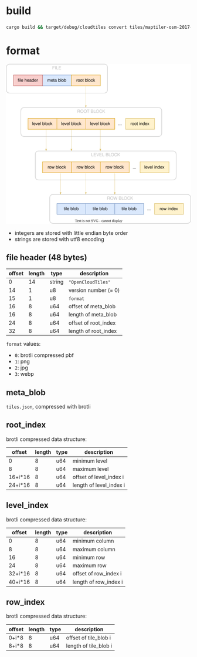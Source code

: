 
# build

```bash
cargo build && target/debug/cloudtiles convert tiles/maptiler-osm-2017-07-03-v3.6.1-germany_berlin.mbtiles tiles/berlin.cloudtiles
```

# format

![file format](docs/file_format.svg)

- integers are stored with little endian byte order
- strings are stored with utf8 encoding

## file header (48 bytes)

| offset | length | type   | description          |
| ------ | ------ | ------ | -------------------- |
| 0      | 14     | string | `"OpenCloudTiles"`   |
| 14     | 1      | u8     | version number (= 0) |
| 15     | 1      | u8     | `format`             |
| 16     | 8      | u64    | offset of meta_blob  |
| 16     | 8      | u64    | length of meta_blob  |
| 24     | 8      | u64    | offset of root_index |
| 32     | 8      | u64    | length of root_index |

`format` values:
  - `0`: brotli compressed pbf
  - `1`: png
  - `2`: jpg
  - `3`: webp

## meta_blob

`tiles.json`, compressed with brotli

## root_index

brotli compressed data structure:

| offset  | length | type | description             |
| ------- | ------ | ---- | ----------------------- |
| 0       | 8      | u64  | minimum level           |
| 8       | 8      | u64  | maximum level           |
| 16+i*16 | 8      | u64  | offset of level_index i |
| 24+i*16 | 8      | u64  | length of level_index i |

## level_index

brotli compressed data structure:

| offset  | length | type | description           |
| ------- | ------ | ---- | --------------------- |
| 0       | 8      | u64  | minimum column        |
| 8       | 8      | u64  | maximum column        |
| 16      | 8      | u64  | minimum row           |
| 24      | 8      | u64  | maximum row           |
| 32+i*16 | 8      | u64  | offset of row_index i |
| 40+i*16 | 8      | u64  | length of row_index i |

## row_index

brotli compressed data structure:

| offset | length | type | description           |
| ------ | ------ | ---- | --------------------- |
| 0+i*8  | 8      | u64  | offset of tile_blob i |
| 8+i*8  | 8      | u64  | length of tile_blob i |

